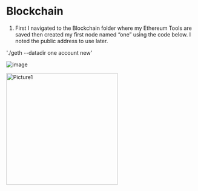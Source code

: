 
# Blockchain

1. First I navigated to the Blockchain folder where my Ethereum Tools are saved then created my first node named “one” using the code below. I noted the public address to use later.

'./geth --datadir one account new'

![image](https://user-images.githubusercontent.com/82069175/131227425-8ef0c911-5fdb-438b-915f-a9c0c4809123.png)


<img width="294" alt="Picture1" src="https://user-images.githubusercontent.com/82069175/131203632-cea7eb27-dd96-4127-a58f-99611f757894.png">




